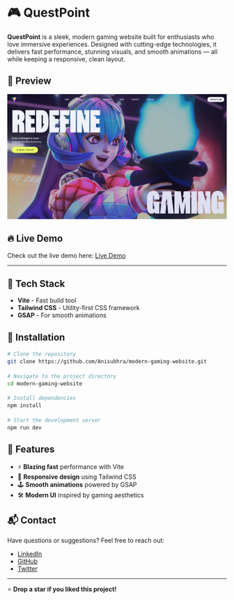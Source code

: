 # 🎮 QuestPoint
**QuestPoint** is a sleek, modern gaming website built for enthusiasts who love immersive experiences. Designed with cutting-edge technologies, it delivers fast performance, stunning visuals, and smooth animations — all while keeping a responsive, clean layout.

## 🌟 Preview

![Website Preview](./public//preview.jpeg)

## 🔥 Live Demo

Check out the live demo here: [Live Demo](https://modern-gaming-website.vercel.app/)

---

## 🚀 Tech Stack

- **Vite** - Fast build tool
- **Tailwind CSS** - Utility-first CSS framework
- **GSAP** - For smooth animations

## 📁 Installation

```bash
# Clone the repository
git clone https://github.com/Anisubhra/modern-gaming-website.git

# Navigate to the project directory
cd modern-gaming-website

# Install dependencies
npm install

# Start the development server
npm run dev
```

## 📌 Features

- ⚡ **Blazing fast** performance with Vite
- 🎯 **Responsive design** using Tailwind CSS
- 🕹️ **Smooth animations** powered by GSAP
- 🛠️ **Modern UI** inspired by gaming aesthetics

## 📬 Contact

Have questions or suggestions? Feel free to reach out:

- [LinkedIn](https://www.linkedin.com/in/anisubhrasarkar/)
- [GitHub](https://github.com/Anisubhra)
- [Twitter](https://x.com/anisubhrasarkar)

---

⭐ **Drop a star if you liked this project!**